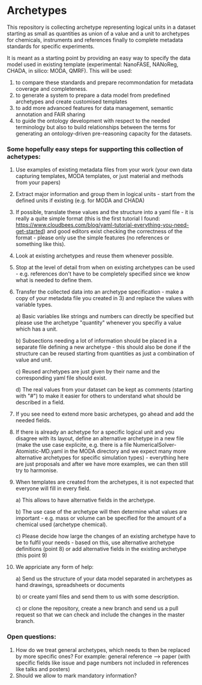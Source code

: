 # Archetypes

This repository is collecting archetype representing logical units in a dataset starting as small as quantities as union of a value and a unit to archetypes for chemicals, instruments and references finally to complete metadata standards for specific experiments.

It is meant as a starting point by providing an easy way to specify the data model used in existing template (experimental: NanoFASE, NANoReg, CHADA, in silico: MODA, QMRF). This will be used:
1) to compare these standards and prepare recommondation for metadata coverage and completeness.
2) to generate a system to prepare a data model from predefined archetypes and create customised templates
3) to add more advanced features for data management, semantic annotation and FAIR sharing
4) to guide the ontology development with respect to the needed terminology but also to build relationships between the terms for generating an ontology-driven pre-reasoning capacity for the datasets.

### Some hopefully easy steps for supporting this collection of achetypes:
1) Use examples of existing metadata files from your work (your own data capturing templates, MODA templates, or just material and methods from your papers)
2) Extract major information and group them in logical units - start from the defined units if existing (e.g. for MODA and CHADA)
3) If possible, translate these values and the structure into a yaml file - it is really a quite simple format (this is the first tutorial I found: https://www.cloudbees.com/blog/yaml-tutorial-everything-you-need-get-started) and good editors exist checking the correctness of the format - please only use the simple features (no references or something like this).
4) Look at existing archetypes and reuse them whenever possible.
5) Stop at the level of detail from when on existing archetypes can be used - e.g. references don't have to be completely specified since we know what is needed to define them.
6) Transfer the collected data into an archetype specification - make a copy of your metadata file you created in 3) and replace the values with variable types.

    a) Basic variables like strings and numbers can directly be specified but please use the archetype "quantity" whenever you specifiy a value which has a unit.

    b) Subsections needing a lot of information should be placed in a separate file defining a new archetype - this should also be done if the structure can be reused starting from quantities as just a combination of value and unit.

    c) Reused archetypes are just given by their name and the corresponding yaml file should exist.

    d) The real values from your dataset can be kept as comments (starting with "#") to make it easier for others to understand what should be described in a field. 
7) If you see need to extend more basic archetypes, go ahead and add the needed fields.
8) If there is already an achetype for a specific logical unit and you disagree with its layout, define an alternative archetype in a new file (make the use case explicite, e.g. there is a file NumericalSolver-Atomistic-MD.yaml in the MODA directory and we expect many more alternative archetypes for specific simulation types) - everything here are just proposals and after we have more examples, we can then still try to harmonise.
9) When templates are created from the archetypes, it is not expected that everyone will fill in every field.

    a) This allows to have alternative fields in the archetype.

    b) The use case of the archetype will then determine what values are important - e.g. mass or volume can be specified for the amount of a chemical used (archetype chemical).

    c) Please decide how large the changes of an existing archetype have to be to fulfil your needs - based on this, use alternative archetype definitions (point 8) or add alternative fields in the existing archetype (this point 9)
10) We appriciate any form of help:

    a) Send us the structure of your data model separated in archetypes as hand drawings, spreadsheets or documents
 
    b) or create yaml files and send them to us with some description.

    c) or clone the repository, create a new branch and send us a pull request so that we can check and include the changes in the master branch.


### Open questions:
1) How do we treat general archetypes, which needs to then be replaced by more specific ones? For example: general reference --> paper (with specific fields like issue and page numbers not included in references like talks and posters)
2) Should we allow to mark mandatory information?
